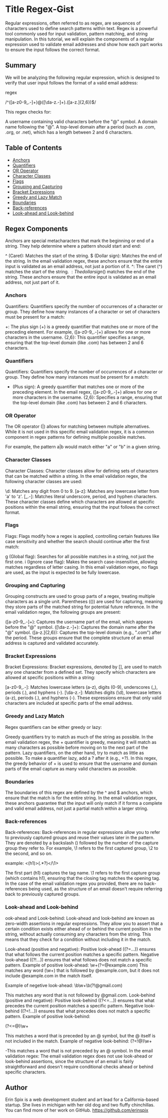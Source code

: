 # Title Regex-Gist

Regular expressions, often referred to as regex, are sequences of characters used to define search patterns within text. Regex is a powerful tool commonly used for input validation, pattern matching, and string manipulation. In this tutorial, we will explain the components of a regular expression used to validate email addresses and show how each part works to ensure the input follows the correct format.


## Summary

We will be analyzing the following regular expression, which is designed to verify that user input follows the format of a valid email address:

regex

/^([a-z0-9_\.-]+)@([\da-z\.-]+)\.([a-z\.]{2,6})$/

This regex checks for:

A username containing valid characters before the "@" symbol.
A domain name following the "@".
A top-level domain after a period (such as .com, .org, or .net), which has a length between 2 and 6 characters.

## Table of Contents

- [Anchors](#anchors)
- [Quantifiers](#quantifiers)
- [OR Operator](#or-operator)
- [Character Classes](#character-classes)
- [Flags](#flags)
- [Grouping and Capturing](#grouping-and-capturing)
- [Bracket Expressions](#bracket-expressions)
- [Greedy and Lazy Match](#greedy-and-lazy-match)
- [Boundaries](#boundaries)
- [Back-references](#back-references)
- [Look-ahead and Look-behind](#look-ahead-and-look-behind)

## Regex Components
Anchors are special metacharacters that mark the beginning or end of a string. They help determine where a pattern should start and end:

^ (Caret): Matches the start of the string.
$ (Dollar sign): Matches the end of the string.
In the email validation regex, these anchors ensure that the entire input is validated as an email address, not just a portion of it.
^: The caret (^) matches the start of the string.
$: The dollar sign ($) matches the end of the string.
These anchors ensure that the entire input is validated as an email address, not just part of it.

### Anchors
Quantifiers:
Quantifiers specify the number of occurrences of a character or group. They define how many instances of a character or set of characters must be present for a match:

+: The plus sign (+) is a greedy quantifier that matches one or more of the preceding element. For example, ([a-z0-9_\.-]+) allows for one or more characters in the username.
{2,6}: This quantifier specifies a range, ensuring that the top-level domain (like .com) has between 2 and 6 characters.

### Quantifiers
Quantifiers:
Quantifiers specify the number of occurrences of a character or group. They define how many instances must be present for a match:

+ (Plus sign): A greedy quantifier that matches one or more of the preceding element. In the email regex, ([a-z0-9_.-]+) allows for one or more characters in the username.
{2,6}: Specifies a range, ensuring that the top-level domain (like .com) has between 2 and 6 characters.

### OR Operator
The OR operator (|) allows for matching between multiple alternatives. While it is not used in this specific email validation regex, it is a common component in regex patterns for defining multiple possible matches.

For example, the pattern a|b would match either "a" or "b" in a given string.
### Character Classes
Character Classes:
Character classes allow for defining sets of characters that can be matched within a string. In the email validation regex, the following character classes are used:

\d: Matches any digit from 0 to 9.
[a-z]: Matches any lowercase letter from 'a' to 'z'.
[_.-]: Matches literal underscore, period, and hyphen characters.
These character classes define which characters are allowed at specific positions within the email string, ensuring that the input follows the correct format.
### Flags
Flags:
Flags modify how a regex is applied, controlling certain features like case sensitivity and whether the search should continue after the first match:

g (Global flag): Searches for all possible matches in a string, not just the first one.
i (Ignore case flag): Makes the search case-insensitive, allowing matches regardless of letter casing.
In this email validation regex, no flags are used, as the input is expected to be fully lowercase.
### Grouping and Capturing
Grouping constructs are used to group parts of a regex, treating multiple characters as a single unit. Parentheses (()) are used for capturing, meaning they store parts of the matched string for potential future reference. In the email validation regex, the following groups are present:

([a-z0-9_.-]+): Captures the username part of the email, which appears before the "@" symbol.
([\da-z.-]+): Captures the domain name after the "@" symbol.
([a-z.]{2,6}): Captures the top-level domain (e.g., ".com") after the period.
These groups ensure that the complete structure of an email address is captured and validated accurately.

### Bracket Expressions
Bracket Expressions:
Bracket expressions, denoted by [], are used to match any one character from a defined set. They specify which characters are allowed at specific positions within a string:

[a-z0-9_.-]: Matches lowercase letters (a-z), digits (0-9), underscores (_), periods (.), and hyphens (-).
[\da-z.-]: Matches digits (\d), lowercase letters (a-z), periods (.), and hyphens (-).
These expressions ensure that only valid characters are included at specific parts of the email address.
### Greedy and Lazy Match
Regex quantifiers can be either greedy or lazy:

Greedy quantifiers try to match as much of the string as possible. In the email validation regex, the + quantifier is greedy, meaning it will match as many characters as possible before moving on to the next part of the pattern.
Lazy quantifiers, on the other hand, try to match as little as possible. To make a quantifier lazy, add a ? after it (e.g., +?).
In this regex, the greedy behavior of + is used to ensure that the username and domain parts of the email capture as many valid characters as possible.
### Boundaries
The boundaries of this regex are defined by the ^ and $ anchors, which ensure that the match is for the entire string. In the email validation regex, these anchors guarantee that the input will only match if it forms a complete and valid email address, not just a partial match within a larger string.
### Back-references
Back-references: Back-references in regular expressions allow you to refer to previously captured groups and reuse their values later in the pattern. They are denoted by a backslash () followed by the number of the capture group they refer to. For example, \1 refers to the first captured group, \2 to the second, and so on.

example: <(h1)>(.*?)</\1>

The first part (h1) captures the tag name. \1 refers to the first capture group (which contains h1), ensuring that the closing tag matches the opening tag. In the case of the email validation regex you provided, there are no back-references being used, as the structure of an email doesn't require referring back to previously captured groups.
### Look-ahead and Look-behind

ook-ahead and Look-behind:
Look-ahead and look-behind are known as zero-width assertions in regular expressions. They allow you to assert that a certain condition exists either ahead of or behind the current position in the string, without actually consuming any characters from the string. This means that they check for a condition without including it in the match.

Look-ahead (positive and negative):
Positive look-ahead ((?=...)) ensures that what follows the current position matches a specific pattern.
Negative look-ahead ((?!...)) ensures that what follows does not match a specific pattern.
Example of positive look-ahead:
\w+(?=@example.com)
This matches any word (\w+) that is followed by @example.com, but it does not include @example.com in the match itself.

Example of negetive look-ahead:
\b\w+\b(?!@gmail.com)

This matches any word that is not followed by @gmail.com.
Look-behind (positive and negative):
Positive look-behind ((?<=...)) ensures that what precedes the current position matches a specific pattern.
Negative look-behind ((?<!...)) ensures that what precedes does not match a specific pattern.
Example of positive look-behind:

(?<=@)\w+

This matches a word that is preceded by an @ symbol, but the @ itself is not included in the match.
Example of negative look-behind:
(?<!@)\w+

-This matches a word that is not preceded by an @ symbol.
In the email validation regex:
The email validation regex does not use look-ahead or look-behind assertions, since the structure of an email is fairly straightforward and doesn't require conditional checks ahead or behind specific characters.

## Author
Erin Spix is a web development student and art lead for a California-based startup. She lives in michigan with her old dog and two fluffy chinchillas.  You can find more of her work on GitHub.
https://github.com/erinspix
